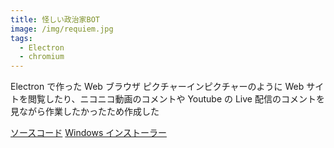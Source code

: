 ```yaml
---
title: 怪しい政治家BOT
image: /img/requiem.jpg
tags:
  - Electron
  - chromium
---
```


Electron で作った Web ブラウザ
ピクチャーインピクチャーのように Web サイトを閲覧したり、ニコニコ動画のコメントや Youtube の Live 配信のコメントを見ながら作業したかったため作成した

[ソースコード](https://github.com/inaridiy/Requiem)
[Windows インストーラー](https://drive.google.com/drive/folders/1TVwQAmvYXj2-v6LU8DuuUk5Gw9htGvFN?usp=sharing)

